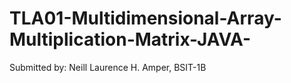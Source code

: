 # TLA01-Multidimensional-Array-Multiplication-Matrix-JAVA-
Submitted by: Neill Laurence H. Amper, BSIT-1B
